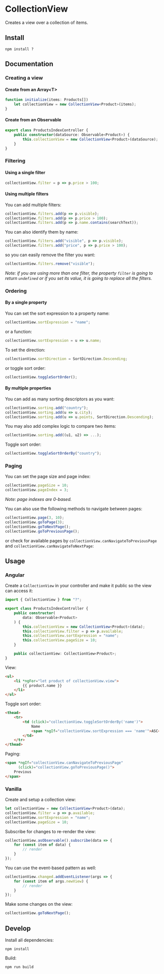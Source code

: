 # CollectionView

Creates a view over a collection of items.

## Install

```
npm install ?
```

## Documentation

### Creating a view

#### Create from an Array&lt;T&gt;

```ts
function initialize(items: Products[])
    let collectionView = new CollectionView<Product>(items);
}
```

#### Create from an Observable

```ts
export class ProductsIndexController {
    public constructor(dataSource: Observable<Product>) {
        this.collectionView = new CollectionView<Product>(dataSource);
    }
}
```

### Filtering

#### Using a single filter

```ts
collectionView.filter = p => p.price > 100;
```

#### Using multiple filters

You can add multiple filters:

```ts
collectionView.filters.add(p => p.visible);
collectionView.filters.add(p => p.price > 100);
collectionView.filters.add(p => p.name.contains(searchText));
```

You can also identify them by name:

```ts
collectionView.filters.add("visible", p => p.visible);
collectionView.filters.add("price", p => p.price > 100);
```

so you can easily remove the filter you want:

```ts
collectionView.filters.remove("visible");
```

*Note: if you are using more than one filter, the property `filter` is going to return `undefined` or if you set its value, it is going to replace all the filters.*

### Ordering

#### By a single property

You can set the sort expression to a property name:

```ts
collectionView.sortExpression = "name";
```

or a function:

```ts
collectionView.sortExpression = u => u.name;
```

To set the direction:

```ts
collectionView.sortDirection = SortDirection.Descending;
```

or toggle sort order:

```ts
collectionView.toggleSortOrder();
```


#### By multiple properties

You can add as many sorting descriptors as you want:

```ts
collectionView.sorting.add("country");
collectionView.sorting.add(u => u.city);
collectionView.sorting.add(u => u.points, SortDirection.Descending);
```

You may also add complex logic to compare two items:

```ts
collectionView.sorting.add((u1, u2) => ...);
```

Toggle sort order:

```ts
collectionView.toggleSortOrderBy("country");
```

### Paging

You can set the page size and page index:

```ts
collectionView.pageSize = 10;
collectionView.pageIndex = 3;
```

*Note: page indexes are 0-based.*

You can also use the following methods to navigate between pages:

```ts
collectionView.page(3, 10);
collectionView.goToPage(3);
collectionView.goToNextPage();
collectionView.goToPreviousPage();
```

or check for available pages by `collectionView.canNavigateToPreviousPage` and `collectionView.canNavigateToNextPage`:

## Usage

### Angular

Create a `CollectionView` in your controller and make it public so the view can access it:

```ts
import { CollectionView } from "?";

export class ProductsIndexController {
    public constructor(
        data: Observable<Product>
    ) {
        this.collectionView = new CollectionView<Product>(data);
        this.collectionView.filter = p => p.available;
        this.collectionView.sortExpression = "name";
        this.collectionView.pageSize = 10;
    }

    public collectionView: CollectionView<Product>;
}
```

View:

```html
<ul>
    <li *ngFor="let product of collectionView.view">
        {{ product.name }}
    </li>
</ul>
```

Toggle sort order:

```html
<thead>
    <tr>
        <td (click)="collectionView.toggleSortOrderBy('name')">
            Name
            <span *ngIf="collectionView.sortExpression === 'name'">ASC</span>
        </td>
    </tr>
</thead>
```

Paging:

```html
<span *ngIf="collectionView.canNavigateToPreviousPage"
      (click)="collectionView.goToPreviousPage()">
    Previous
</span>
```

### Vanilla

Create and setup a collection view:

```ts
let collectionView = new CollectionView<Product>(data);
collectionView.filter = p => p.available;
collectionView.sortExpression = "name";
collectionView.pageSize = 10;
```

Subscribe for changes to re-render the view:

```ts
collectionView.asObservable().subscribe(data => {
    for (const item of data) {
        // render
    }
});
```

You can use the event-based pattern as well:

```ts
collectionView.changed.addEventListener(args => {
    for (const item of args.newView) {
        // render
    }
});
```

Make some changes on the view:

```ts
collectionView.goToNextPage();
```

## Develop

Install all dependencies:

```
npm install
```

Build:

```
npm run build
```